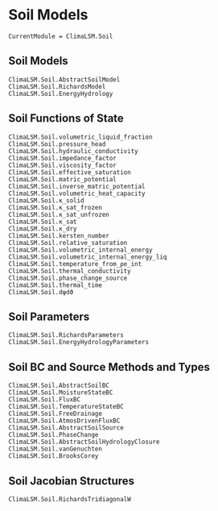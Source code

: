 # Soil Models

```@meta
CurrentModule = ClimaLSM.Soil
```
## Soil Models

```@docs
ClimaLSM.Soil.AbstractSoilModel
ClimaLSM.Soil.RichardsModel
ClimaLSM.Soil.EnergyHydrology
```

## Soil Functions of State

```@docs
ClimaLSM.Soil.volumetric_liquid_fraction
ClimaLSM.Soil.pressure_head
ClimaLSM.Soil.hydraulic_conductivity
ClimaLSM.Soil.impedance_factor
ClimaLSM.Soil.viscosity_factor
ClimaLSM.Soil.effective_saturation
ClimaLSM.Soil.matric_potential
ClimaLSM.Soil.inverse_matric_potential
ClimaLSM.Soil.volumetric_heat_capacity
ClimaLSM.Soil.κ_solid
ClimaLSM.Soil.κ_sat_frozen
ClimaLSM.Soil.κ_sat_unfrozen
ClimaLSM.Soil.κ_sat
ClimaLSM.Soil.κ_dry
ClimaLSM.Soil.kersten_number
ClimaLSM.Soil.relative_saturation
ClimaLSM.Soil.volumetric_internal_energy
ClimaLSM.Soil.volumetric_internal_energy_liq
ClimaLSM.Soil.temperature_from_ρe_int
ClimaLSM.Soil.thermal_conductivity
ClimaLSM.Soil.phase_change_source
ClimaLSM.Soil.thermal_time
ClimaLSM.Soil.dψdϑ
```

## Soil Parameters

```@docs
ClimaLSM.Soil.RichardsParameters
ClimaLSM.Soil.EnergyHydrologyParameters
```

## Soil BC and Source Methods and Types

```@docs
ClimaLSM.Soil.AbstractSoilBC
ClimaLSM.Soil.MoistureStateBC
ClimaLSM.Soil.FluxBC
ClimaLSM.Soil.TemperatureStateBC
ClimaLSM.Soil.FreeDrainage
ClimaLSM.Soil.AtmosDrivenFluxBC
ClimaLSM.Soil.AbstractSoilSource
ClimaLSM.Soil.PhaseChange
ClimaLSM.Soil.AbstractSoilHydrologyClosure
ClimaLSM.Soil.vanGenuchten
ClimaLSM.Soil.BrooksCorey
```

## Soil Jacobian Structures

```@docs
ClimaLSM.Soil.RichardsTridiagonalW
```